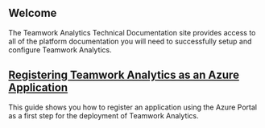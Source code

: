 ## Welcome

The Teamwork Analytics Technical Documentation site provides access to all of the platform documentation you will need to successfully setup and configure Teamwork Analytics.

## [Registering Teamwork Analytics as an Azure Application](registerapplication.md)

This guide shows you how to register an application using the Azure Portal as a first step for the deployment of Teamwork Analytics.
